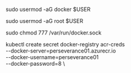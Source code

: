 sudo usermod -aG docker $USER

sudo usermod -aG root $USER

sudo chmod 777 /var/run/docker.sock


kubectl create secret docker-registry acr-creds \
  --docker-server=perseverance01.azurecr.io \
  --docker-username=perseverance01 \
  --docker-password=8 \
